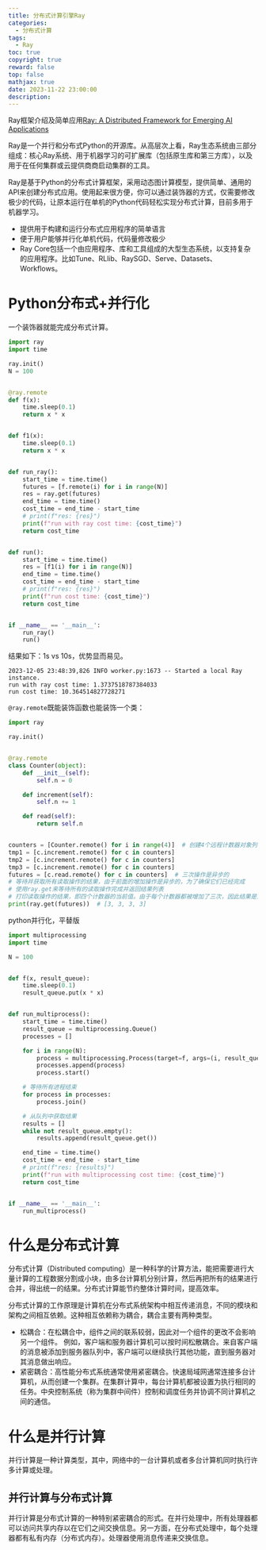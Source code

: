 ```yaml
---
title: 分布式计算引擎Ray
categories:
  - 分布式计算
tags:
  - Ray
toc: true
copyright: true
reward: false
top: false
mathjax: true
date: 2023-11-22 23:00:00
description:
---
```


Ray框架介绍及简单应用[Ray: A Distributed Framework for Emerging AI Applications](https://arxiv.org/pdf/1712.05889.pdf)
<!--more-->

Ray是一个并行和分布式Python的开源库。从高层次上看，Ray生态系统由三部分组成：核心Ray系统、用于机器学习的可扩展库（包括原生库和第三方库），以及用于在任何集群或云提供商商启动集群的工具。

Ray是基于Python的分布式计算框架，采用动态图计算模型，提供简单、通用的API来创建分布式应用。使用起来很方便，你可以通过装饰器的方式，仅需要修改极少的代码，让原本运行在单机的Python代码轻松实现分布式计算，目前多用于机器学习。
- 提供用于构建和运行分布式应用程序的简单语言
- 便于用户能够并行化单机代码，代码量修改极少
- Ray Core包括一个由应用程序、库和工具组成的大型生态系统，以支持复杂的应用程序。比如Tune、RLlib、RaySGD、Serve、Datasets、Workflows。


# Python分布式+并行化

一个装饰器就能完成分布式计算。

```python
import ray
import time

ray.init()
N = 100


@ray.remote
def f(x):
    time.sleep(0.1)
    return x * x


def f1(x):
    time.sleep(0.1)
    return x * x


def run_ray():
    start_time = time.time()
    futures = [f.remote(i) for i in range(N)]
    res = ray.get(futures)
    end_time = time.time()
    cost_time = end_time - start_time
    # print(f"res: {res}")
    print(f"run with ray cost time: {cost_time}")
    return cost_time


def run():
    start_time = time.time()
    res = [f1(i) for i in range(N)]
    end_time = time.time()
    cost_time = end_time - start_time
    # print(f"res: {res}")
    print(f"run cost time: {cost_time}")
    return cost_time


if __name__ == '__main__':
    run_ray()
    run()
```

结果如下：1s vs 10s，优势显而易见。
```
2023-12-05 23:48:39,826	INFO worker.py:1673 -- Started a local Ray instance.
run with ray cost time: 1.3737518787384033
run cost time: 10.364514827728271
```

`@ray.remote`既能装饰函数也能装饰一个类：

```python
import ray

ray.init()


@ray.remote
class Counter(object):
    def __init__(self):
        self.n = 0

    def increment(self):
        self.n += 1

    def read(self):
        return self.n


counters = [Counter.remote() for i in range(4)]  # 创建4个远程计数器对象列表
tmp1 = [c.increment.remote() for c in counters]  
tmp2 = [c.increment.remote() for c in counters]
tmp3 = [c.increment.remote() for c in counters]
futures = [c.read.remote() for c in counters]  # 三次操作是异步的
# 等待并获取所有读取操作的结果，由于前面的增加操作是异步的，为了确保它们已经完成
# 使用ray.get来等待所有的读取操作完成并返回结果列表
# 打印读取操作的结果，即四个计数器的当前值。由于每个计数器都被增加了三次，因此结果是[3, 3, 3, 3]
print(ray.get(futures))  # [3, 3, 3, 3]  
```

python并行化，平替版
```python
import multiprocessing
import time

N = 100


def f(x, result_queue):
    time.sleep(0.1)
    result_queue.put(x * x)


def run_multiprocess():
    start_time = time.time()
    result_queue = multiprocessing.Queue()
    processes = []

    for i in range(N):
        process = multiprocessing.Process(target=f, args=(i, result_queue))
        processes.append(process)
        process.start()

    # 等待所有进程结束
    for process in processes:
        process.join()

    # 从队列中获取结果
    results = []
    while not result_queue.empty():
        results.append(result_queue.get())

    end_time = time.time()
    cost_time = end_time - start_time
    # print(f"res: {results}")
    print(f"run with multiprocessing cost time: {cost_time}")
    return cost_time


if __name__ == '__main__':
    run_multiprocess()
```


# 什么是分布式计算
分布式计算（Distributed computing）是一种科学的计算方法，能把需要进行大量计算的工程数据分割成小块，由多台计算机分别计算，然后再把所有的结果进行合并，得出统一的结果。分布式计算能节约整体计算时间，提高效率。

分布式计算的工作原理是计算机在分布式系统架构中相互传递消息，不同的模块和架构之间相互依赖。这种相互依赖称为耦合，耦合主要有两种类型。
- 松耦合：在松耦合中，组件之间的联系较弱，因此对一个组件的更改不会影响另一个组件。  例如，客户端和服务器计算机可以按时间松散耦合。来自客户端的消息被添加到服务器队列中，客户端可以继续执行其他功能，直到服务器对其消息做出响应。
- 紧密耦合：高性能分布式系统通常使用紧密耦合。快速局域网通常连接多台计算机，从而创建一个集群。在集群计算中，每台计算机都被设置为执行相同的任务。中央控制系统（称为集群中间件）控制和调度任务并协调不同计算机之间的通信。

# 什么是并行计算
并行计算是一种计算类型，其中，网络中的一台计算机或者多台计算机同时执行许多计算或处理。

## 并行计算与分布式计算
并行计算是分布式计算的一种特别紧密耦合的形式。在并行处理中，所有处理器都可以访问共享内存以在它们之间交换信息。另一方面，在分布式处理中，每个处理器都有私有内存（分布式内存）。处理器使用消息传递来交换信息。






